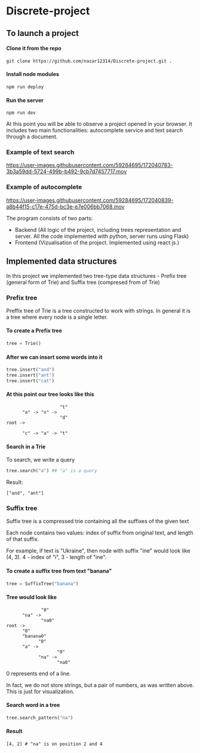 # Discrete-project

## To launch a project

#### Clone it from the repo
```shell
git clone https://github.com/nazar12314/Discrete-project.git .
```
#### Install node modules
```shell
npm run deploy
```

#### Run the server
```shell
npm run dev
```

At this point you will be able to observe a project opened in your browser. It includes two main functionalities: autocomplete service and text search through a document.

### Example of text search

https://user-images.githubusercontent.com/59284695/172040783-3b3a59dd-5724-499b-b492-9cb7d7457717.mov

### Example of autocomplete

https://user-images.githubusercontent.com/59284695/172040839-a8b44f15-c17e-475d-bc3e-e7e006bb7068.mov

The program consists of two parts:
 - Backend (All logic of the project, including trees representation and server. All the code implemented with python, server runs using Flask)
 - Frontend (Vizualisation of the project. Implemented using react js.)

## Implemented data structures

In this project we implemented two tree-type data structures - Prefix tree (general form of Trie) and Suffix tree (compresed from of Trie)

### Prefix tree

Preffix tree of Trie is a tree constructed to work with strings. In general it is a tree where every node is a single letter.

#### To create a Prefix tree
```python
tree = Trie()
```
#### After we can insert some words into it
```python
tree.insert("and")
tree.insert("ant")
tree.insert("cat")
```
#### At this point our tree looks like this
                        "t"
          "a" -> "n" -> 
                        "d"              
    root -> 

          "c" -> "a" -> "t"
                      
#### Search in a Trie
To search, we write a query 
```python
tree.search("a") ## "a" is a query
```
Result:
```shell
["and", "ant"]
```

### Suffix tree
Suffix tree is a compressed trie containing all the suffixes of the given text

Each node contains two values: index of suffix from original text, and length of that suffix.

For example, if text is "Ukraine", then node with suffix "ine" would look like (4, 3). 4 - index of "i", 3 - length of "ine".
#### To create a suffix tree from text "banana"
```python
tree = SuffixTree("banana")
```
#### Tree would look like
```
             "0"
      "na" -> 
             "na0"              
root ->
      "0"
      "banana0"
            "0"
      "a" ->
                   "0"
            "na" ->
                   "na0"
```
0 represents end of a line.

In fact, we do not store strings, but a pair of numbers, as was written above. This is just for visualization.
#### Search word in a tree
```python
tree.search_pattern("na")
```
#### Result
```shell
[4, 2] # "na" is on position 2 and 4
```
